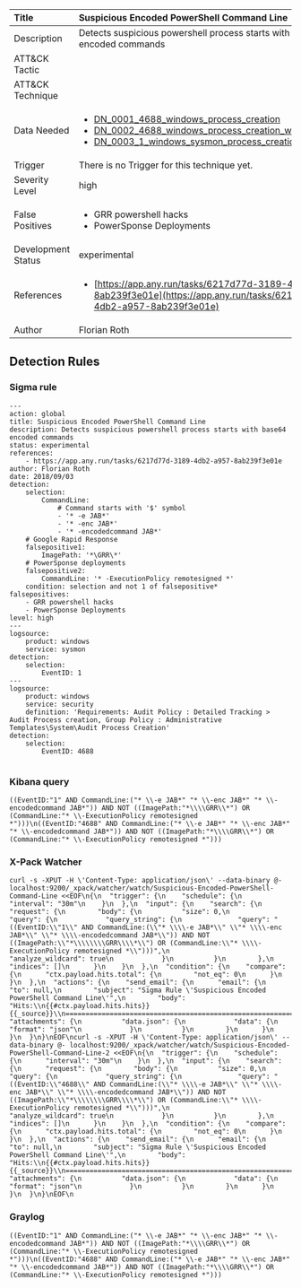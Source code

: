 | Title                | Suspicious Encoded PowerShell Command Line                                                                                                                                                 |
|:---------------------|:------------------------------------------------------------------------------------------------------------------------------------------------------------|
| Description          | Detects suspicious powershell process starts with base64 encoded commands                                                                                                                                           |
| ATT&amp;CK Tactic    | <ul></ul>  |
| ATT&amp;CK Technique | <ul></ul>                             |
| Data Needed          | <ul><li>[DN_0001_4688_windows_process_creation](../Data_Needed/DN_0001_4688_windows_process_creation.md)</li><li>[DN_0002_4688_windows_process_creation_with_commandline](../Data_Needed/DN_0002_4688_windows_process_creation_with_commandline.md)</li><li>[DN_0003_1_windows_sysmon_process_creation](../Data_Needed/DN_0003_1_windows_sysmon_process_creation.md)</li></ul>                                                         |
| Trigger              |  There is no Trigger for this technique yet.  |
| Severity Level       | high                                                                                                                                                 |
| False Positives      | <ul><li>GRR powershell hacks</li><li>PowerSponse Deployments</li></ul>                                                                  |
| Development Status   | experimental                                                                                                                                                |
| References           | <ul><li>[https://app.any.run/tasks/6217d77d-3189-4db2-a957-8ab239f3e01e](https://app.any.run/tasks/6217d77d-3189-4db2-a957-8ab239f3e01e)</li></ul>                                                          |
| Author               | Florian Roth                                                                                                                                                |


## Detection Rules

### Sigma rule

```
---
action: global
title: Suspicious Encoded PowerShell Command Line
description: Detects suspicious powershell process starts with base64 encoded commands
status: experimental
references:
    - https://app.any.run/tasks/6217d77d-3189-4db2-a957-8ab239f3e01e
author: Florian Roth
date: 2018/09/03
detection:
    selection:
        CommandLine:
            # Command starts with '$' symbol
            - '* -e JAB*'
            - '* -enc JAB*'
            - '* -encodedcommand JAB*'
    # Google Rapid Response
    falsepositive1:
        ImagePath: '*\GRR\*'
    # PowerSponse deployments
    falsepositive2: 
        CommandLine: '* -ExecutionPolicy remotesigned *'
    condition: selection and not 1 of falsepositive*
falsepositives: 
    - GRR powershell hacks
    - PowerSponse Deployments
level: high
---
logsource:
    product: windows
    service: sysmon
detection:
    selection:
        EventID: 1
---
logsource:
    product: windows
    service: security
    definition: 'Requirements: Audit Policy : Detailed Tracking > Audit Process creation, Group Policy : Administrative Templates\System\Audit Process Creation'
detection:
    selection:
        EventID: 4688


```





### Kibana query

```
((EventID:"1" AND CommandLine:("* \\-e JAB*" "* \\-enc JAB*" "* \\-encodedcommand JAB*")) AND NOT ((ImagePath:"*\\\\GRR\\*") OR (CommandLine:"* \\-ExecutionPolicy remotesigned *")))\n((EventID:"4688" AND CommandLine:("* \\-e JAB*" "* \\-enc JAB*" "* \\-encodedcommand JAB*")) AND NOT ((ImagePath:"*\\\\GRR\\*") OR (CommandLine:"* \\-ExecutionPolicy remotesigned *")))
```





### X-Pack Watcher

```
curl -s -XPUT -H \'Content-Type: application/json\' --data-binary @- localhost:9200/_xpack/watcher/watch/Suspicious-Encoded-PowerShell-Command-Line <<EOF\n{\n  "trigger": {\n    "schedule": {\n      "interval": "30m"\n    }\n  },\n  "input": {\n    "search": {\n      "request": {\n        "body": {\n          "size": 0,\n          "query": {\n            "query_string": {\n              "query": "((EventID:\\"1\\" AND CommandLine:(\\"* \\\\-e JAB*\\" \\"* \\\\-enc JAB*\\" \\"* \\\\-encodedcommand JAB*\\")) AND NOT ((ImagePath:\\"*\\\\\\\\GRR\\\\*\\") OR (CommandLine:\\"* \\\\-ExecutionPolicy remotesigned *\\")))",\n              "analyze_wildcard": true\n            }\n          }\n        },\n        "indices": []\n      }\n    }\n  },\n  "condition": {\n    "compare": {\n      "ctx.payload.hits.total": {\n        "not_eq": 0\n      }\n    }\n  },\n  "actions": {\n    "send_email": {\n      "email": {\n        "to": null,\n        "subject": "Sigma Rule \'Suspicious Encoded PowerShell Command Line\'",\n        "body": "Hits:\\n{{#ctx.payload.hits.hits}}{{_source}}\\n================================================================================\\n{{/ctx.payload.hits.hits}}",\n        "attachments": {\n          "data.json": {\n            "data": {\n              "format": "json"\n            }\n          }\n        }\n      }\n    }\n  }\n}\nEOF\ncurl -s -XPUT -H \'Content-Type: application/json\' --data-binary @- localhost:9200/_xpack/watcher/watch/Suspicious-Encoded-PowerShell-Command-Line-2 <<EOF\n{\n  "trigger": {\n    "schedule": {\n      "interval": "30m"\n    }\n  },\n  "input": {\n    "search": {\n      "request": {\n        "body": {\n          "size": 0,\n          "query": {\n            "query_string": {\n              "query": "((EventID:\\"4688\\" AND CommandLine:(\\"* \\\\-e JAB*\\" \\"* \\\\-enc JAB*\\" \\"* \\\\-encodedcommand JAB*\\")) AND NOT ((ImagePath:\\"*\\\\\\\\GRR\\\\*\\") OR (CommandLine:\\"* \\\\-ExecutionPolicy remotesigned *\\")))",\n              "analyze_wildcard": true\n            }\n          }\n        },\n        "indices": []\n      }\n    }\n  },\n  "condition": {\n    "compare": {\n      "ctx.payload.hits.total": {\n        "not_eq": 0\n      }\n    }\n  },\n  "actions": {\n    "send_email": {\n      "email": {\n        "to": null,\n        "subject": "Sigma Rule \'Suspicious Encoded PowerShell Command Line\'",\n        "body": "Hits:\\n{{#ctx.payload.hits.hits}}{{_source}}\\n================================================================================\\n{{/ctx.payload.hits.hits}}",\n        "attachments": {\n          "data.json": {\n            "data": {\n              "format": "json"\n            }\n          }\n        }\n      }\n    }\n  }\n}\nEOF\n
```





### Graylog

```
((EventID:"1" AND CommandLine:("* \\-e JAB*" "* \\-enc JAB*" "* \\-encodedcommand JAB*")) AND NOT ((ImagePath:"*\\\\GRR\\*") OR (CommandLine:"* \\-ExecutionPolicy remotesigned *")))\n((EventID:"4688" AND CommandLine:("* \\-e JAB*" "* \\-enc JAB*" "* \\-encodedcommand JAB*")) AND NOT ((ImagePath:"*\\\\GRR\\*") OR (CommandLine:"* \\-ExecutionPolicy remotesigned *")))
```

